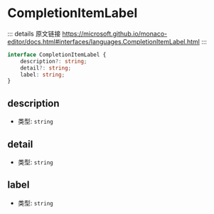 # CompletionItemLabel
        
::: details 原文链接
https://microsoft.github.io/monaco-editor/docs.html#interfaces/languages.CompletionItemLabel.html
:::


```ts
interface CompletionItemLabel {
    description?: string;
    detail?: string;
    label: string;
}
```

## description
- 类型: `string`
## detail
- 类型: `string`
## label
- 类型: `string`